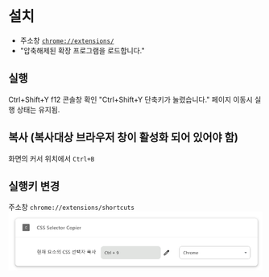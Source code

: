 # 설치

* 주소창 [`chrome://extensions/`](chrome://extensions/)  
* "압축해제된 확장 프로그램을 로드합니다."

## 실행

Ctrl+Shift+Y
f12 콘솔창 확인
"Ctrl+Shift+Y 단축키가 눌렸습니다."
페이지 이동시 실행 상태는 유지됨.

## 복사 (복사대상 브라우저 창이 활성화 되어 있어야 함)

화면의 커서 위치에서 `Ctrl+B`

## 실행키 변경

주소창 `chrome://extensions/shortcuts`
![](image.png)
